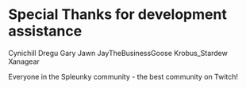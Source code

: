 # Special Thanks for development assistance

Cynichill
Dregu
Gary
Jawn
JayTheBusinessGoose
Krobus_Stardew
Xanagear

Everyone in the Spleunky community - the best community on Twitch!